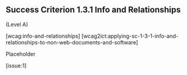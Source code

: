 ## Success Criterion 1.3.1 Info and Relationships

(Level A)

[wcag:info-and-relationships]
[wcag2ict:applying-sc-1-3-1-info-and-relationships-to-non-web-documents-and-software]

Placeholder

[issue:1]
